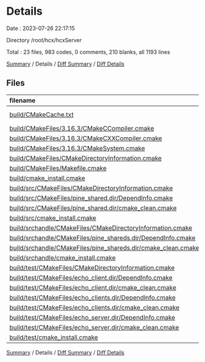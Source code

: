 # Details

Date : 2023-07-26 22:17:15

Directory /root/hcx/hcxServer

Total : 23 files,  983 codes, 0 comments, 210 blanks, all 1193 lines

[Summary](results.md) / Details / [Diff Summary](diff.md) / [Diff Details](diff-details.md)

## Files
| filename | language | code | comment | blank | total |
| :--- | :--- | ---: | ---: | ---: | ---: |
| [build/CMakeCache.txt](/build/CMakeCache.txt) | CMake Cache | 382 | 0 | 79 | 461 |
| [build/CMakeFiles/3.16.3/CMakeCCompiler.cmake](/build/CMakeFiles/3.16.3/CMakeCCompiler.cmake) | CMake | 60 | 0 | 17 | 77 |
| [build/CMakeFiles/3.16.3/CMakeCXXCompiler.cmake](/build/CMakeFiles/3.16.3/CMakeCXXCompiler.cmake) | CMake | 70 | 0 | 19 | 89 |
| [build/CMakeFiles/3.16.3/CMakeSystem.cmake](/build/CMakeFiles/3.16.3/CMakeSystem.cmake) | CMake | 10 | 0 | 6 | 16 |
| [build/CMakeFiles/CMakeDirectoryInformation.cmake](/build/CMakeFiles/CMakeDirectoryInformation.cmake) | CMake | 12 | 0 | 5 | 17 |
| [build/CMakeFiles/Makefile.cmake](/build/CMakeFiles/Makefile.cmake) | CMake | 64 | 0 | 6 | 70 |
| [build/cmake_install.cmake](/build/cmake_install.cmake) | CMake | 48 | 0 | 10 | 58 |
| [build/src/CMakeFiles/CMakeDirectoryInformation.cmake](/build/src/CMakeFiles/CMakeDirectoryInformation.cmake) | CMake | 12 | 0 | 5 | 17 |
| [build/src/CMakeFiles/pine_shared.dir/DependInfo.cmake](/build/src/CMakeFiles/pine_shared.dir/DependInfo.cmake) | CMake | 36 | 0 | 5 | 41 |
| [build/src/CMakeFiles/pine_shared.dir/cmake_clean.cmake](/build/src/CMakeFiles/pine_shared.dir/cmake_clean.cmake) | CMake | 18 | 0 | 2 | 20 |
| [build/src/cmake_install.cmake](/build/src/cmake_install.cmake) | CMake | 33 | 0 | 7 | 40 |
| [build/srchandle/CMakeFiles/CMakeDirectoryInformation.cmake](/build/srchandle/CMakeFiles/CMakeDirectoryInformation.cmake) | CMake | 12 | 0 | 5 | 17 |
| [build/srchandle/CMakeFiles/pine_shareds.dir/DependInfo.cmake](/build/srchandle/CMakeFiles/pine_shareds.dir/DependInfo.cmake) | CMake | 32 | 0 | 5 | 37 |
| [build/srchandle/CMakeFiles/pine_shareds.dir/cmake_clean.cmake](/build/srchandle/CMakeFiles/pine_shareds.dir/cmake_clean.cmake) | CMake | 14 | 0 | 2 | 16 |
| [build/srchandle/cmake_install.cmake](/build/srchandle/cmake_install.cmake) | CMake | 33 | 0 | 7 | 40 |
| [build/test/CMakeFiles/CMakeDirectoryInformation.cmake](/build/test/CMakeFiles/CMakeDirectoryInformation.cmake) | CMake | 12 | 0 | 5 | 17 |
| [build/test/CMakeFiles/echo_client.dir/DependInfo.cmake](/build/test/CMakeFiles/echo_client.dir/DependInfo.cmake) | CMake | 25 | 0 | 4 | 29 |
| [build/test/CMakeFiles/echo_client.dir/cmake_clean.cmake](/build/test/CMakeFiles/echo_client.dir/cmake_clean.cmake) | CMake | 9 | 0 | 2 | 11 |
| [build/test/CMakeFiles/echo_clients.dir/DependInfo.cmake](/build/test/CMakeFiles/echo_clients.dir/DependInfo.cmake) | CMake | 25 | 0 | 4 | 29 |
| [build/test/CMakeFiles/echo_clients.dir/cmake_clean.cmake](/build/test/CMakeFiles/echo_clients.dir/cmake_clean.cmake) | CMake | 9 | 0 | 2 | 11 |
| [build/test/CMakeFiles/echo_server.dir/DependInfo.cmake](/build/test/CMakeFiles/echo_server.dir/DependInfo.cmake) | CMake | 25 | 0 | 4 | 29 |
| [build/test/CMakeFiles/echo_server.dir/cmake_clean.cmake](/build/test/CMakeFiles/echo_server.dir/cmake_clean.cmake) | CMake | 9 | 0 | 2 | 11 |
| [build/test/cmake_install.cmake](/build/test/cmake_install.cmake) | CMake | 33 | 0 | 7 | 40 |

[Summary](results.md) / Details / [Diff Summary](diff.md) / [Diff Details](diff-details.md)